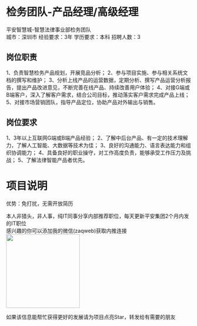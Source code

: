 # 检务团队-产品经理/高级经理
平安智慧城-智慧法律事业部检务团队  
城市：深圳市 经验要求：3年 学历要求：本科  招聘人数：3

## 岗位职责
1、负责智慧检务产品规划，开展竞品分析；
   2、参与项目实施、参与相关系统文档的撰写和维护；
   3、分析上线产品的运营数据，定期分析、撰写产品运营分析报告，提出产品改进意见，不断完善在线产品、持续改善用户体验；
   4、对接G端或B端客户，深入了解客户需求，结合公司目标，推动落实客户需求完成产品上线；
   5、对接市场营销团队，指导产品定位，协助产品对外输出与销售。

## 岗位要求
1、3年以上互联网G端或B端产品经验；
   2、了解中后台产品、有一定的技术理解力，了解人工智能、大数据等技术为佳；
   3、良好的沟通能力、语言表达能力和组织协调能力；
   4、具备良好的职业操守，对工作高度负责，能够承受工作压力及挑战；
   5、了解法律智能产品者优先。

# 项目说明

优势：免打扰，无需开放简历

本人非猎头，非人事，纯IT同事分享内部推荐职位，每天更新平安集团2个月内发的IT职位  
感兴趣的你可以添加我的微信(zaqweb)获取内推连接  
<img src="https://github.com/zaqweb/PA-IT-JOBS/blob/master/WechatICode.jpeg"  height="200" width="200">

如果该信息能帮忙获得更好的发展请为项目点亮Star，转发给有需要的朋友




